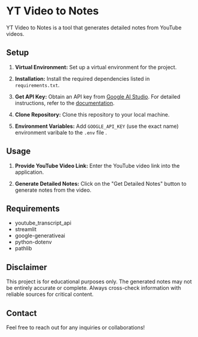 # YT Video to Notes

YT Video to Notes is a tool that generates detailed notes from YouTube videos.

## Setup

1. **Virtual Environment:**
   Set up a virtual environment for the project.

2. **Installation:**
   Install the required dependencies listed in `requirements.txt`.

3. **Get API Key:**
   Obtain an API key from [Google AI Studio](https://aistudio.google.com/app/apikey). For detailed instructions, refer to the [documentation](https://ai.google.dev/tutorials/python_quickstart).

4. **Clone Repository:**
   Clone this repository to your local machine.

5. **Environment Variables:**
   Add `GOOGLE_API_KEY` (use the exact name) environment varibale to the `.env` file .

## Usage

1. **Provide YouTube Video Link:**
   Enter the YouTube video link into the application.

2. **Generate Detailed Notes:**
   Click on the "Get Detailed Notes" button to generate notes from the video.

## Requirements

- youtube_transcript_api
- streamlit
- google-generativeai
- python-dotenv
- pathlib

## Disclaimer

This project is for educational purposes only. The generated notes may not be entirely accurate or complete. Always cross-check information with reliable sources for critical content.

## Contact

Feel free to reach out for any inquiries or collaborations!
